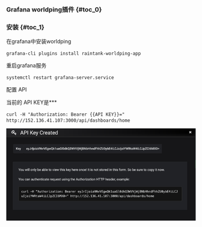 ### Grafana worldping插件 {#toc_0}

### 安装 {#toc_1}

在grafana中安装worldping

```
grafana-cli plugins install raintank-worldping-app
```

重启grafana服务

```
systemctl restart grafana-server.service
```

配置 API

当前的 API KEY是\*\*\*

```
curl -H "Authorization: Bearer {{API KEY}}=" http://152.136.41.107:3000/api/dashboards/home
```

![](/assets/api-key.png)

